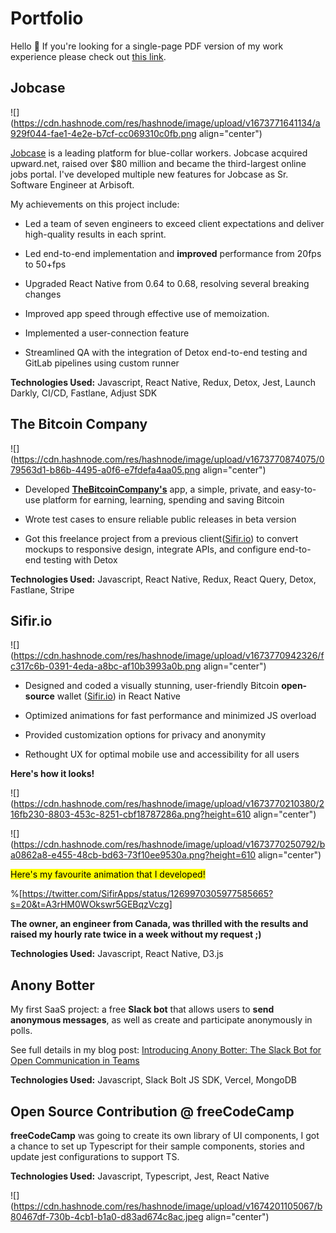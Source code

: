 # Portfolio

Hello 👋 If you're looking for a single-page PDF version of my work experience please check out [this link](https://drive.google.com/file/d/14G67zLZ0NclBwfxxrpwg_V0rUwaUU_yw/view?usp=sharing).

## Jobcase

![](https://cdn.hashnode.com/res/hashnode/image/upload/v1673771641134/a929f044-fae1-4e2e-b7cf-cc069310c0fb.png align="center")

[Jobcase](https://www.jobcase.com/about-us/) is a leading platform for blue-collar workers. Jobcase acquired upward.net, raised over $80 million and became the third-largest online jobs portal. I've developed multiple new features for Jobcase as Sr. Software Engineer at Arbisoft.

My achievements on this project include:

* Led a team of seven engineers to exceed client expectations and deliver high-quality results in each sprint.
    
* Led end-to-end implementation and **improved** performance from 20fps to 50+fps
    
* Upgraded React Native from 0.64 to 0.68, resolving several breaking changes
    
* Improved app speed through effective use of memoization.
    
* Implemented a user-connection feature
    
* Streamlined QA with the integration of Detox end-to-end testing and GitLab pipelines using custom runner
    

**Technologies Used:** Javascript, React Native, Redux, Detox, Jest, Launch Darkly, CI/CD, Fastlane, Adjust SDK

## The Bitcoin Company

![](https://cdn.hashnode.com/res/hashnode/image/upload/v1673770874075/079563d1-b86b-4495-a0f6-e7fdefa4aa05.png align="center")

* Developed [**TheBitcoinCompany's**](https://thebitcoincompany.com/) app, a simple, private, and easy-to-use platform for earning, learning, spending and saving Bitcoin
    
* Wrote test cases to ensure reliable public releases in beta version
    
* Got this freelance project from a previous client([Sifir.io](http://Sifir.io)) to convert mockups to responsive design, integrate APIs, and configure end-to-end testing with Detox
    

**Technologies Used:** Javascript, React Native, Redux, React Query, Detox, Fastlane, Stripe

## Sifir.io

![](https://cdn.hashnode.com/res/hashnode/image/upload/v1673770942326/fc317c6b-0391-4eda-a8bc-af10b3993a0b.png align="center")

* Designed and coded a visually stunning, user-friendly Bitcoin **open-source** wallet ([Sifir.io](http://Sifir.io)) in React Native
    
* Optimized animations for fast performance and minimized JS overload
    
* Provided customization options for privacy and anonymity
    
* Rethought UX for optimal mobile use and accessibility for all users
    

**Here's how it looks!**

![](https://cdn.hashnode.com/res/hashnode/image/upload/v1673770210380/216fb230-8803-453c-8251-cbf18787286a.png?height=610 align="center")

![](https://cdn.hashnode.com/res/hashnode/image/upload/v1673770250792/ba0862a8-e455-48cb-bd63-73f10ee9530a.png?height=610 align="center")

<mark>Here's my favourite animation that I developed!</mark>

%[https://twitter.com/SifirApps/status/1269970305977585665?s=20&t=A3rHM0WOkswr5GEBqzVczg] 

**The owner, an engineer from Canada, was thrilled with the results and raised my hourly rate twice in a week without my request ;)**

**Technologies Used:** Javascript, React Native, D3.js

## Anony Botter

My first SaaS project: a free **Slack bot** that allows users to **send anonymous messages**, as well as create and participate anonymously in polls.

See full details in my blog post: [Introducing Anony Botter: The Slack Bot for Open Communication in Teams](https://hamzawaleed.com/anony-botter-send-anonymous-message-on-slack)

**Technologies Used:** Javascript, Slack Bolt JS SDK, Vercel, MongoDB

## Open Source Contribution @ freeCodeCamp

**freeCodeCamp** was going to create its own library of UI components, I got a chance to set up Typescript for their sample components, stories and update jest configurations to support TS.

**Technologies Used:** Javascript, Typescript, Jest, React Native

![](https://cdn.hashnode.com/res/hashnode/image/upload/v1674201105067/b80467df-730b-4cb1-b1a0-d83ad674c8ac.jpeg align="center")